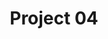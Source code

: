 ---
title: "Project 04"
image: ../assets/img/section_work/work_04.png
image_alt: editorial book with the word death carved on it
project_title: Death with Interruptions
project_description: editorial design exercise that set the book shape and arrangementas a form of storytelling to the reader.
link: #
---